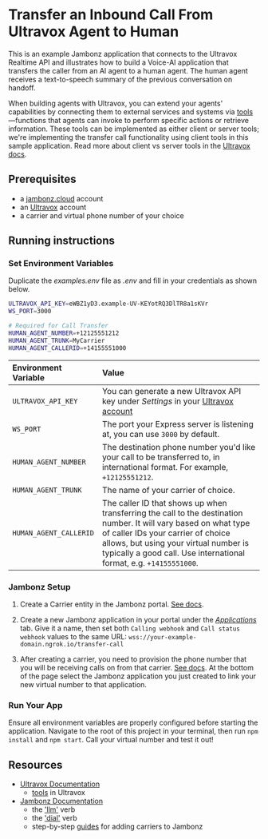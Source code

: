 # Transfer an Inbound Call From Ultravox Agent to Human

This is an example Jambonz application that connects to the Ultravox Realtime API and illustrates how to build a Voice-AI application that transfers the caller from an AI agent to a human agent. The human agent receives a text-to-speech summary of the previous conversation on handoff. 

When building agents with Ultravox, you can extend your agents' capabilities by connecting them to external services and systems via [tools](https://docs.ultravox.ai/essentials/tools)—functions that agents can invoke to perform specific actions or retrieve information. These tools can be implemented as either client or server tools; we're implementing the transfer call functionality using client tools in this sample application. 
Read more about client vs server tools in the [Ultravox docs](https://docs.ultravox.ai/essentials/tools#server-vs-client-tools).

## Prerequisites

- a [jambonz.cloud](https://jambonz.cloud/) account
- an [Ultravox](https://app.ultravox.ai/) account
- a carrier and virtual phone number of your choice

## Running instructions

### Set Environment Variables

Duplicate the *examples.env* file as *.env* and fill in your credentials as shown below.

```bash
ULTRAVOX_API_KEY=eWBZ1yD3.example-UV-KEYotRQ3DlTR8a1sKVr
WS_PORT=3000

# Required for Call Transfer
HUMAN_AGENT_NUMBER=+12125551212
HUMAN_AGENT_TRUNK=MyCarrier
HUMAN_AGENT_CALLERID=+14155551000
```

| Environment Variable   | Value |
| :--------------------- | :---- |
| `ULTRAVOX_API_KEY`     | You can generate a new Ultravox API key under *Settings* in your [Ultravox account](https://app.ultravox.ai/settings/) |
| `WS_PORT`                 | The port your Express server is listening at, you can use `3000` by default. |
| `HUMAN_AGENT_NUMBER`   | The destination phone number you'd like your call to be transferred to, in international format. For example, `+12125551212`. |
| `HUMAN_AGENT_TRUNK`    | The name of your carrier of choice. |
| `HUMAN_AGENT_CALLERID` | The caller ID that shows up when transferring the call to the destination number. It will vary based on what type of caller IDs your carrier of choice allows, but using your virtual number is typically a good call. Use international format, e.g. `+14155551000`. |

### Jambonz Setup

1. Create a Carrier entity in the Jambonz portal. [See docs](https://docs.jambonz.org/guides/using-the-jambonz-portal/basic-concepts/creating-carriers).

2. Create a new Jambonz application in your portal under the [*Applications*](https://jambonz.cloud/internal/applications) tab.
Give it a name, then set both `Calling webhook` and `Call status webhook` values to the same URL: `wss://your-example-domain.ngrok.io/transfer-call`

3. After creating a carrier, you need to provision the phone number that you will be receiving calls on from that carrier. [See docs](https://docs.jambonz.org/guides/using-the-jambonz-portal/basic-concepts/creating-phone-numbers).
At the bottom of the page select the Jambonz application you just created to link your new virtual number to that application.

### Run Your App

Ensure all environment variables are properly configured before starting the application. 
Navigate to the root of this project in your terminal, then run `npm install` and `npm start`.
Call your virtual number and test it out!

## Resources

- [Ultravox Documentation](https://docs.ultravox.ai)
  - [tools](https://docs.ultravox.ai/essentials/tools) in Ultravox
- [Jambonz Documentation](https://docs.jambonz.org)
  - the ['llm'](https://docs.jambonz.org/verbs/verbs/llm) verb
  - the ['dial'](https://docs.jambonz.org/verbs/verbs/dial) verb
  - step-by-step [guides](https://docs.jambonz.org/guides/telephony-integrations) for adding carriers to Jambonz
